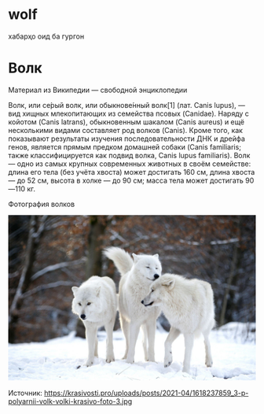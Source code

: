 # wolf
хабарҳо оид ба гургон

# Волк

Материал из Википедии — свободной энциклопедии

Волк, или се́рый волк, или обыкнове́нный волк[1] (лат. Canis lupus), — вид хищных млекопитающих из семейства псовых (Canidae). Наряду с койотом (Canis latrans), обыкновенным шакалом (Canis aureus) и ещё несколькими видами составляет род волков (Canis). Кроме того, как показывают результаты изучения последовательности ДНК и дрейфа генов, является прямым предком домашней собаки (Canis familiaris; также классифицируется как подвид волка, Canis lupus familiaris). Волк — одно из самых крупных современных животных в своём семействе: длина его тела (без учёта хвоста) может достигать 160 см, длина хвоста — до 52 см, высота в холке — до 90 см; масса тела может достигать 90—110 кг.

Фотография волков

![Фотография волков](1618237859_3-p-polyarnii-volk-volki-krasivo-foto-3.jpg)

Источник: https://krasivosti.pro/uploads/posts/2021-04/1618237859_3-p-polyarnii-volk-volki-krasivo-foto-3.jpg

